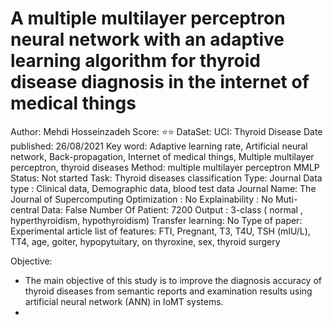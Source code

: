 # A multiple multilayer perceptron neural network with an adaptive learning algorithm for thyroid disease diagnosis in the internet of medical things

Author: Mehdi Hosseinzadeh
Score: ⭐️⭐️
DataSet: UCI: Thyroid Disease
Date published: 26/08/2021
Key word: Adaptive learning rate, Artificial neural network, Back-propagation, Internet of medical things, Multiple multilayer perceptron, thyroid diseases
Method: multiple multilayer perceptron MMLP
Status: Not started
Task: Thyroid diseases classification
Type: Journal
Data type : Clinical data, Demographic data, blood test data
Journal Name: The Journal of Supercomputing
Optimization : No
Explainability : No
Muti-central Data: False
Number Of Patient: 7200
Output : 3-class ( normal , hyperthyroidism,  hypothyroidism)
Transfer learning: No
Type of paper: Experimental article
list of features: FTI, Pregnant, T3, T4U, TSH (mIU/L), TT4, age, goiter, hypopytuitary, on thyroxine, sex, thyroid surgery

Objective:

- The main objective of this study is to improve the diagnosis accuracy of thyroid diseases from semantic reports and examination results using artificial neural network (ANN) in IoMT systems.
-